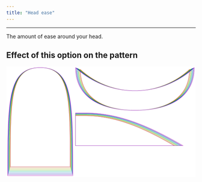 ```yaml
---
title: "Head ease"
---
```


***

The amount of ease around your head.

## Effect of this option on the pattern

![This image shows the effect of this option by superimposing several variants that have a different value for this option](holmes_headease_sample.svg "Effect of this option on the pattern")
